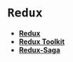 # `Redux`

* **<a href="./pages/redux/readme.md">Redux</a>**
* **<a href="./pages/redux-toolkit/readme.md">Redux Toolkit</a>**
* **<a href="./pages/redux-saga/readme.md">Redux-Saga</a>**

